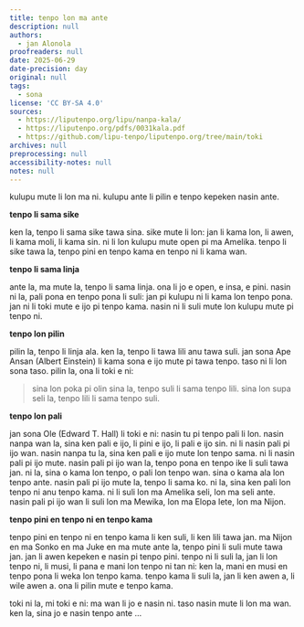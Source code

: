 ```yaml
---
title: tenpo lon ma ante
description: null
authors:
  - jan Alonola
proofreaders: null
date: 2025-06-29
date-precision: day
original: null
tags:
  - sona
license: 'CC BY-SA 4.0'
sources:
  - https://liputenpo.org/lipu/nanpa-kala/
  - https://liputenpo.org/pdfs/0031kala.pdf
  - https://github.com/lipu-tenpo/liputenpo.org/tree/main/toki
archives: null
preprocessing: null
accessibility-notes: null
notes: null
---
```

kulupu mute li lon ma ni. kulupu ante li pilin e tenpo kepeken nasin ante. 

**tenpo li sama sike**

ken la, tenpo li sama sike tawa sina. sike mute li lon: jan li kama lon, li awen, li kama moli, li kama sin. ni li lon kulupu mute open pi ma Amelika. tenpo li sike tawa la, tenpo pini en tenpo kama en tenpo ni li kama wan.

**tenpo li sama linja**

ante la, ma mute la, tenpo li sama linja. ona li jo e open, e insa, e pini. nasin ni la, pali pona en tenpo pona li suli: jan pi kulupu ni li kama lon tenpo pona. jan ni li toki mute e ijo pi tenpo kama. nasin ni li suli mute lon kulupu mute pi tenpo ni.

**tenpo lon pilin**

pilin la, tenpo li linja ala. ken la, tenpo li tawa lili anu tawa suli. jan sona Ape Ansan (Albert Einstein) li kama sona e ijo mute pi tawa tenpo. taso ni li lon sona taso. pilin la, ona li toki e ni: 

> sina lon poka pi olin sina la, tenpo suli li sama tenpo lili. sina lon supa seli la, tenpo lili li sama tenpo suli. 

**tenpo lon pali**

jan sona Ole (Edward T. Hall) li toki e ni: nasin tu pi tenpo pali li lon. nasin nanpa wan la, sina ken pali e ijo, li pini e ijo, li pali e ijo sin. ni li nasin pali pi ijo wan. nasin nanpa tu la, sina ken pali e ijo mute lon tenpo sama. ni li nasin pali pi ijo mute. 
nasin pali pi ijo wan la, tenpo pona en tenpo ike li suli tawa jan. ni la, sina o kama lon tenpo, o pali lon tenpo wan. sina o kama ala lon tenpo ante.  nasin pali pi ijo mute la, tenpo li sama ko. ni la, sina ken pali lon tenpo ni anu tenpo kama. ni li suli lon ma Amelika seli, lon ma seli ante. nasin pali pi ijo wan li suli lon ma Mewika, lon ma Elopa lete, lon ma Nijon.

**tenpo pini en tenpo ni en tenpo kama**

tenpo pini en tenpo ni en tenpo kama li ken suli, li ken lili tawa jan. ma Nijon en ma Sonko en ma Juke en ma mute ante la, tenpo pini li suli mute tawa jan. jan li awen kepeken e nasin pi tenpo pini. tenpo ni li suli la, jan li lon tenpo ni, li musi, li pana e mani lon tenpo ni tan ni: ken la, mani en musi en tenpo pona li weka lon tenpo kama. tenpo kama li suli la, jan li ken awen a, li wile awen a. ona li pilin mute e tenpo kama. 

toki ni la, mi toki e ni: ma wan li jo e nasin ni. taso nasin mute li lon ma wan. ken la, sina jo e nasin tenpo ante …

